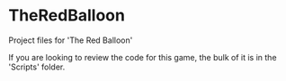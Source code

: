 # TheRedBalloon
Project files for 'The Red Balloon'

If you are looking to review the code for this game, the bulk of it is in the 'Scripts' folder.
